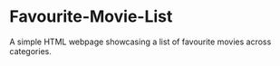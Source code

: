 # Favourite-Movie-List
A simple HTML webpage showcasing a list of favourite movies across categories.
